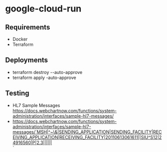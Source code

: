 # google-cloud-run

## Requirements
  - Docker
  - Terraform

## Deployments
 - terraform destroy --auto-approve
 - terraform apply -auto-approve


## Testing
- HL7 Sample Messages https://docs.webchartnow.com/functions/system-administration/interfaces/sample-hl7-messages/
- https://docs.webchartnow.com/functions/system-administration/interfaces/sample-hl7-messages/`MSH|^~\&|SENDING_APPLICATION|SENDING_FACILITY|RECEIVING_APPLICATION|RECEIVING_FACILITY|20110613061611||SIU^S12|24916560|P|2.3||||||  
`
